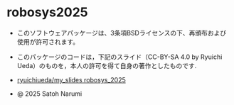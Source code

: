 # robosys2025
- このソフトウェアパッケージは、3条項BSDライセンスの下、再頒布および使用が許可されます。

- このパッケージのコードは，下記のスライド（CC-BY-SA 4.0 by Ryuichi Ueda）のものを，本人の許可を得て自身の著作としたものです.

- [ryuichiueda/my_slides robosys_2025](https://ryuichiueda.github.io/slides_marp/robosys2025/lesson5.html#23)

- @ 2025 Satoh Narumi
